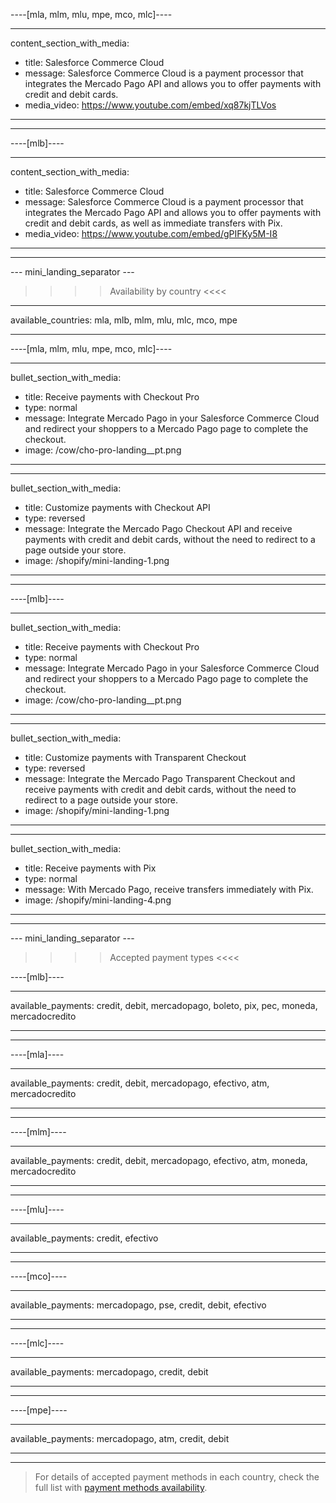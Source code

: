 ----[mla, mlm, mlu, mpe, mco, mlc]----

---
content_section_with_media: 
 - title: Salesforce Commerce Cloud
 - message: Salesforce Commerce Cloud is a payment processor that integrates the Mercado Pago API and allows you to offer payments with credit and debit cards. 
 - media_video: https://www.youtube.com/embed/xq87kjTLVos
---

------------

----[mlb]----

---
content_section_with_media: 
 - title: Salesforce Commerce Cloud
 - message: Salesforce Commerce Cloud is a payment processor that integrates the Mercado Pago API and allows you to offer payments with credit and debit cards, as well as immediate transfers with Pix. 
 - media_video: https://www.youtube.com/embed/gPIFKy5M-I8
---

------------

--- mini_landing_separator ---

>>>> Availability by country <<<<
---
available_countries: mla, mlb, mlm, mlu, mlc, mco, mpe

---

----[mla, mlm, mlu, mpe, mco, mlc]----

---
bullet_section_with_media: 
 - title: Receive payments with Checkout Pro
 - type: normal
 - message: Integrate Mercado Pago in your Salesforce Commerce Cloud and redirect your shoppers to a Mercado Pago page to complete the checkout.
 - image: /cow/cho-pro-landing__pt.png
---

---
bullet_section_with_media: 
 - title: Customize payments with Checkout API
 - type: reversed
 - message: Integrate the Mercado Pago Checkout API and receive payments with credit and debit cards, without the need to redirect to a page outside your store.
 - image: /shopify/mini-landing-1.png
---

------------

----[mlb]----

---
bullet_section_with_media: 
 - title: Receive payments with Checkout Pro
 - type: normal
 - message: Integrate Mercado Pago in your Salesforce Commerce Cloud and redirect your shoppers to a Mercado Pago page to complete the checkout.
 - image: /cow/cho-pro-landing__pt.png
---

---
bullet_section_with_media: 
 - title: Customize payments with Transparent Checkout
 - type: reversed
 - message: Integrate the Mercado Pago Transparent Checkout and receive payments with credit and debit cards, without the need to redirect to a page outside your store.
 - image: /shopify/mini-landing-1.png
---

---
bullet_section_with_media: 
 - title: Receive payments with Pix
 - type: normal
 - message: With Mercado Pago, receive transfers immediately with Pix.
 - image: /shopify/mini-landing-4.png
---

------------

--- mini_landing_separator ---


>>>> Accepted payment types <<<<


----[mlb]----

---
available_payments: credit, debit, mercadopago, boleto, pix, pec, moneda, mercadocredito

---
------------

----[mla]---- 

---
available_payments: credit, debit, mercadopago, efectivo, atm, mercadocredito

----
------------

----[mlm]---- 

---
available_payments: credit, debit, mercadopago, efectivo, atm, moneda, mercadocredito

----
------------

----[mlu]---- 

---
available_payments: credit, efectivo

----
------------

----[mco]---- 

---
available_payments: mercadopago, pse, credit, debit, efectivo

----
------------

----[mlc]---- 

---
available_payments: mercadopago, credit, debit

----
------------

----[mpe]---- 

---
available_payments: mercadopago, atm, credit, debit

----
------------
> For details of accepted payment methods in each country, check the full list with [payment methods availability](/developers/en/docs/sales-processing/payment-methods).